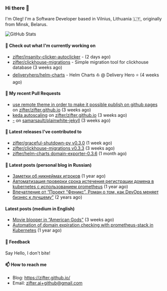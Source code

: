 ### Hi there 👋

I'm Oleg! I'm a Software Developer based in Vilnius, Lithuania 🇱🇹, originally from Minsk, Belarus.

![GitHub Stats](https://github-readme-stats.vercel.app/api?username=zifter&count_private=true&theme=tokyonight&show_icons=true)

#### 👷 Check out what I'm currently working on

- [zifter/insanity-clicker-autoclicker](https://github.com/zifter/insanity-clicker-autoclicker) -  (2 days ago)
- [zifter/clickhouse-migrations](https://github.com/zifter/clickhouse-migrations) - Simple migration tool for clickhouse database (3 weeks ago)
- [deliveryhero/helm-charts](https://github.com/deliveryhero/helm-charts) - Helm Charts ⛵ @ Delivery Hero ⭐ (4 weeks ago)

#### 🔨 My recent Pull Requests

- [use remote theme in order to make it possible publish on github pages](https://github.com/zifter/zifter.github.io/pull/8) on [zifter/zifter.github.io](https://github.com/zifter/zifter.github.io) (3 weeks ago)
- [keda autoscaling](https://github.com/zifter/zifter.github.io/pull/7) on [zifter/zifter.github.io](https://github.com/zifter/zifter.github.io) (3 weeks ago)
- [-](https://github.com/samarsault/plainwhite-jekyll/pull/119) on [samarsault/plainwhite-jekyll](https://github.com/samarsault/plainwhite-jekyll) (3 weeks ago)

#### 🚀 Latest releases I've contributed to
- [zifter/graceful-shutdown-py v0.3.0](https://github.com/zifter/graceful-shutdown-py/releases/tag/v0.3.0) (1 week ago)
- [zifter/clickhouse-migrations v0.3.3](https://github.com/zifter/clickhouse-migrations/releases/tag/v0.3.3) (3 weeks ago)
- [zifter/helm-charts domain-exporter-0.3.6](https://github.com/zifter/helm-charts/releases/tag/domain-exporter-0.3.6) (1 month ago)

#### 📄 Latest posts (personal blog in Russian)
- [Заметки об никнеймах игроков](https://zifter.github.io/offtopic/gamedev/2021/12/10/nicknames-in-games.html) (1 year ago)
- [Автоматизация проверки срока истечения регистрации домена в kubernetes с использованием prometheus](https://zifter.github.io/devops/2021/09/12/domain-expiration-prometheus-exporter.html) (1 year ago)
- [Впечатление от “Проект “Феникс”. Роман о том, как DevOps меняет бизнес к лучшему”](https://zifter.github.io/offtopic/2021/01/09/fenix-book-review.html) (2 years ago)

#### Latest posts (medium in English)
- [Movie blooper in “American Gods”](https://medium.com/@zifter/movie-blooper-in-american-gods-aee3b286b899?source=rss-766601af1f16------2) (3 weeks ago)
- [Automation of domain expiration checking with prometheus-stack in Kubernetes](https://medium.com/@zifter/automation-of-domain-expiration-checking-with-prometheus-stack-in-kubernetes-ea4e4571f5b4?source=rss-766601af1f16------2) (1 year ago)

#### 💬 Feedback

Say Hello, I don't bite!

#### 📫 How to reach me

- Blog: https://zifter.github.io/
- Email: zifter.ai+github@gmail.com
